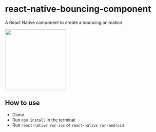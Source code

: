 # react-native-bouncing-component
A React Native component to create a bouncing animation

<img src="./screenshots/bouncingComponent.gif" width="200">

## How to use
- Clone
- Run `npm install` in the terminal
- Run `react-native run-ios` or `react-native run-android`